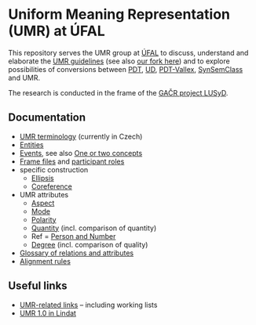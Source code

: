 # Uniform Meaning Representation (UMR) at ÚFAL

This repository serves the UMR group at [ÚFAL](https://ufal.mff.cuni.cz/) to
discuss, understand and elaborate the [UMR
guidelines](https://github.com/umr4nlp/umr-guidelines/blob/master/guidelines.md)
(see also [our fork here](https://github.com/ufal/umr-guidelines/blob/master/guidelines.md))
and to explore possibilities of conversions between
[PDT](https://ufal.mff.cuni.cz/prague-dependency-treebank),
[UD](https://universaldependencies.org/),
[PDT-Vallex](https://ufal.mff.cuni.cz/pdt-vallex-valency-lexicon-linked-czech-corpora),
[SynSemClass](https://ufal.mff.cuni.cz/synsemclass) and UMR.

The research is conducted in the frame of the [GAČR project
LUSyD](https://ufal.mff.cuni.cz/grants/lusyd).

## Documentation

* [UMR terminology](doc/terminologie.md) (currently in Czech)
* [Entities](doc/entities.md)
* [Events](doc/eventive-concepts.md), see also [One or two concepts](doc/verbal-constructions.md)
* [Frame files](doc/frames.md) and [participant roles](doc/roles.md)
* specific construction
  * [Ellipsis](doc/ellipsis.md)
  * [Coreference](doc/coreference.md)
* UMR attributes
  * [Aspect](doc/aspect.md)
  * [Mode](doc/mode.md)
  * [Polarity](doc/polarity.md)
  * [Quantity](doc/quantity.md) (incl. comparison of quantity)
  * Ref = [Person and Number](doc/reference.md)
  * [Degree](doc/degree.md) (incl. comparison of quality)
* [Glossary of relations and attributes](doc/relations-attributes.md)
* [Alignment rules](doc/alignment.md)

## Useful links
* [UMR-related links](https://github.com/ufal/UMR/blob/main/doc/UMR-related-links.md) – including working lists
* [UMR 1.0 in Lindat](http://hdl.handle.net/11234/1-5198)
